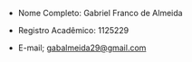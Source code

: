 - Nome Completo:
Gabriel Franco de Almeida

- Registro Acadêmico:
1125229

- E-mail;
gabalmeida29@gmail.com
